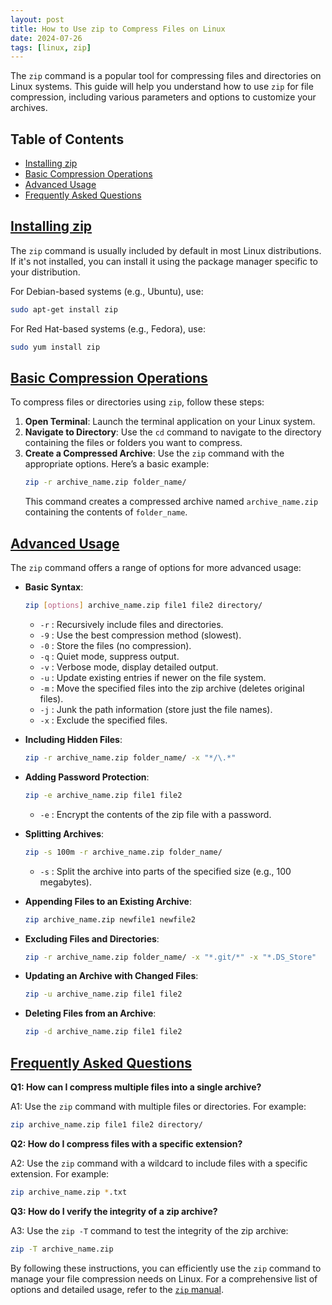 ```yaml
---
layout: post
title: How to Use zip to Compress Files on Linux
date: 2024-07-26
tags: [linux, zip]
---
```


The `zip` command is a popular tool for compressing files and directories on Linux systems. This guide will help you understand how to use `zip` for file compression, including various parameters and options to customize your archives.

## Table of Contents
- [Installing zip](#installing-zip)
- [Basic Compression Operations](#basic-compression-operations)
- [Advanced Usage](#advanced-usage)
- [Frequently Asked Questions](#frequently-asked-questions)

## [Installing zip](#installing-zip)

The `zip` command is usually included by default in most Linux distributions. If it's not installed, you can install it using the package manager specific to your distribution.

For Debian-based systems (e.g., Ubuntu), use:
```bash
sudo apt-get install zip
```

For Red Hat-based systems (e.g., Fedora), use:
```bash
sudo yum install zip
```

## [Basic Compression Operations](#basic-compression-operations)

To compress files or directories using `zip`, follow these steps:

1. **Open Terminal**: Launch the terminal application on your Linux system.
2. **Navigate to Directory**: Use the `cd` command to navigate to the directory containing the files or folders you want to compress.
3. **Create a Compressed Archive**: Use the `zip` command with the appropriate options. Here’s a basic example:
   ```bash
   zip -r archive_name.zip folder_name/
   ```
   This command creates a compressed archive named `archive_name.zip` containing the contents of `folder_name`.

## [Advanced Usage](#advanced-usage)

The `zip` command offers a range of options for more advanced usage:

- **Basic Syntax**:
  ```bash
  zip [options] archive_name.zip file1 file2 directory/
  ```
  - `-r` : Recursively include files and directories.
  - `-9` : Use the best compression method (slowest).
  - `-0` : Store the files (no compression).
  - `-q` : Quiet mode, suppress output.
  - `-v` : Verbose mode, display detailed output.
  - `-u` : Update existing entries if newer on the file system.
  - `-m` : Move the specified files into the zip archive (deletes original files).
  - `-j` : Junk the path information (store just the file names).
  - `-x` : Exclude the specified files.

- **Including Hidden Files**:
  ```bash
  zip -r archive_name.zip folder_name/ -x "*/\.*"
  ```

- **Adding Password Protection**:
  ```bash
  zip -e archive_name.zip file1 file2
  ```
  - `-e` : Encrypt the contents of the zip file with a password.

- **Splitting Archives**:
  ```bash
  zip -s 100m -r archive_name.zip folder_name/
  ```
  - `-s` : Split the archive into parts of the specified size (e.g., 100 megabytes).

- **Appending Files to an Existing Archive**:
  ```bash
  zip archive_name.zip newfile1 newfile2
  ```

- **Excluding Files and Directories**:
  ```bash
  zip -r archive_name.zip folder_name/ -x "*.git/*" -x "*.DS_Store"
  ```

- **Updating an Archive with Changed Files**:
  ```bash
  zip -u archive_name.zip file1 file2
  ```

- **Deleting Files from an Archive**:
  ```bash
  zip -d archive_name.zip file1 file2
  ```

## [Frequently Asked Questions](#frequently-asked-questions)

**Q1: How can I compress multiple files into a single archive?**

A1: Use the `zip` command with multiple files or directories. For example:
   ```bash
   zip archive_name.zip file1 file2 directory/
   ```

**Q2: How do I compress files with a specific extension?**

A2: Use the `zip` command with a wildcard to include files with a specific extension. For example:
   ```bash
   zip archive_name.zip *.txt
   ```

**Q3: How do I verify the integrity of a zip archive?**

A3: Use the `zip -T` command to test the integrity of the zip archive:
   ```bash
   zip -T archive_name.zip
   ```

By following these instructions, you can efficiently use the `zip` command to manage your file compression needs on Linux. For a comprehensive list of options and detailed usage, refer to the [`zip` manual](https://linux.die.net/man/1/zip).

